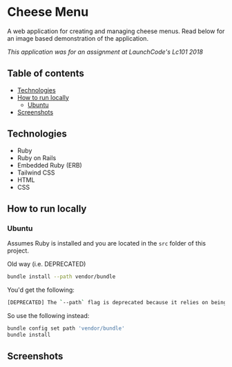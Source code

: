 # Cheese Menu

A web application for creating and managing cheese menus. Read below for
an image based demonstration of the application.

_This application was for an assignment at LaunchCode's Lc101 2018_

## Table of contents

- [Technologies](#technologies)
- [How to run locally](#how-to-run-locally)
  - [Ubuntu](#ubuntu)
- [Screenshots](#screenshots)

## Technologies

- Ruby
- Ruby on Rails
- Embedded Ruby (ERB)
- Tailwind CSS
- HTML
- CSS

## How to run locally

### Ubuntu

Assumes Ruby is installed and you are located in the `src` folder of this project.

Old way (i.e. DEPRECATED)

```bash
bundle install --path vendor/bundle
```

You'd get the following:

```bash
[DEPRECATED] The `--path` flag is deprecated because it relies on being remembered across bundler invocations, which bundler will no longer do in future versions. Instead please use `bundle config set path 'vendor/bundle'`, and stop using this flag
```

So use the following instead:

```bash
bundle config set path 'vendor/bundle'
bundle install
```

## Screenshots

